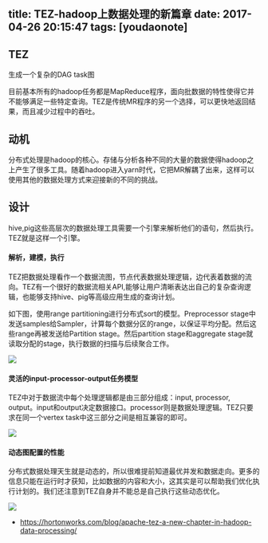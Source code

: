 
title: TEZ-hadoop上数据处理的新篇章
date: 2017-04-26 20:15:47
tags: [youdaonote]
---

TEZ
--
生成一个复杂的DAG task图

目前基本所有的hadoop任务都是MapReduce程序，面向批数据的特性使得它并不能够满足一些特定查询。TEZ是传统MR程序的另一个选择，可以更快地返回结果，而且减少过程中的吞吐。

动机
---
分布式处理是hadoop的核心。存储与分析各种不同的大量的数据使得hadoop之上产生了很多工具。随着hadoop进入yarn时代，它把MR解耦了出来，这样可以使用其他的数据处理方式来迎接新的不同的挑战。

设计
---
hive,pig这些高层次的数据处理工具需要一个引擎来解析他们的语句，然后执行。TEZ就是这样一个引擎。

#### 解析，建模，执行
TEZ把数据处理看作一个数据流图，节点代表数据处理逻辑，边代表着数据的流向。TEZ有一个很好的数据流相关API,能够让用户清晰表达出自己的复杂查询逻辑，也能够支持hive、pig等高级应用生成的查询计划。

如下图，使用range partitioning进行分布式sort的模型。Preprocessor stage中发送samples给Sampler，计算每个数据分区的range，以保证平均分配。然后这些range再被发送给Partition stage。然后partition stage和aggregate stage就读取分配的stage，执行数据的扫描与后续聚合工作。

![](https://2xbbhjxc6wk3v21p62t8n4d4-wpengine.netdna-ssl.com/wp-content/uploads/2013/09/tez1-450x257.png)
#### 灵活的input-processor-output任务模型
TEZ中对于数据流中每个处理逻辑都是由三部分组成：input, processor, output。input和output决定数据接口。processor则是数据处理逻辑。TEZ只要求在同一个vertex task中这三部分之间是相互兼容的即可。

![](https://2xbbhjxc6wk3v21p62t8n4d4-wpengine.netdna-ssl.com/wp-content/uploads/2013/09/tez2-450x154.png)

#### 动态图配置的性能

分布式数据处理天生就是动态的，所以很难提前知道最优并发和数据走向。更多的信息只能在运行时才获知，比如数据的内容和大小，这其实是可以帮助我们优化执行计划的。我们还注意到TEZ自身并不能总是自己执行这些动态优化。

![](https://2xbbhjxc6wk3v21p62t8n4d4-wpengine.netdna-ssl.com/wp-content/uploads/2013/09/tez3-450x208.png)

- https://hortonworks.com/blog/apache-tez-a-new-chapter-in-hadoop-data-processing/
